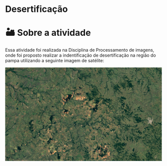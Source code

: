 # Desertificação

# 🏜 Sobre a atividade
Essa atividade foi realizada na Disciplina de Processamento de imagens, onde foi proposto realizar a indentificação de desertificação na região do pampa utilizando a seguinte imagem de satélite:

<a href="https://www.google.com/maps/@-29.1096235,-55.3037274,45707m/data=!3m1!1e3">![Screenshow ](desertification.png)</a>

